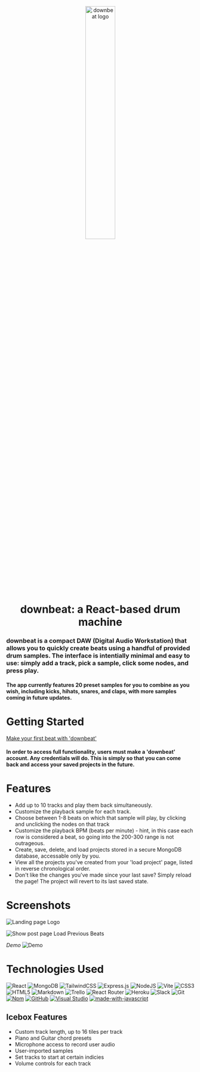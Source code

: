 <div align='center'>

<img style="width: 40%;" src="https://i.imgur.com/7ms6ELH.png" alt="downbeat logo"/>

<br/>
    
# downbeat: a React-based drum machine

</div>

### downbeat is a compact DAW (Digital Audio Workstation) that allows you to quickly create beats using a handful of provided drum samples. The interface is intentially minimal and easy to use: simply add a track, pick a sample, click some nodes, and press play.

#### The app currently features 20 preset samples for you to combine as you wish, including kicks, hihats, snares, and claps, with more samples coming in future updates.

# Getting Started

[Make your first beat with 'downbeat'](https://downbeat-daw.herokuapp.com)

#### In order to access full functionality, users must make a 'downbeat' account. Any credentials will do. This is simply so that you can come back and access your saved projects in the future.

# Features

- Add up to 10 tracks and play them back simultaneously.
- Customize the playback sample for each track.
- Choose between 1-8 beats on which that sample will play, by clicking and unclicking the nodes on that track
- Customize the playback BPM (beats per minute) - hint, in this case each row is considered a beat, so going into the 200-300 range is not outrageous.
- Create, save, delete, and load projects stored in a secure MongoDB database, accessable only by you.
- View all the projects you've created from your 'load project' page, listed in reverse chronological order.
- Don't like the changes you've made since your last save? Simply reload the page! The project will revert to its last saved state.

# Screenshots

![Landing page](https://i.imgur.com/DQXLHMB.png)
Logo

![Show post page](https://i.imgur.com/LBpI8be.png)
Load Previous Beats

*Demo*
![Demo](https://media.giphy.com/media/v1.Y2lkPTc5MGI3NjExYTRiM2VlZTk3MzJlYWQ5ZTc1M2FiMDlmNGRjNDFlZDNiNzdjMmUzNCZlcD12MV9pbnRlcm5hbF9naWZzX2dpZklkJmN0PWc/Bif7EQPLd8mrwI1CS8/giphy.gif)

# Technologies Used

![React](https://img.shields.io/badge/react-%2320232a.svg?style=for-the-badge&logo=react&logoColor=%2361DAFB)
![MongoDB](https://img.shields.io/badge/MongoDB-%234ea94b.svg?style=for-the-badge&logo=mongodb&logoColor=white)
![TailwindCSS](https://img.shields.io/badge/tailwindcss-%2338B2AC.svg?style=for-the-badge&logo=tailwind-css&logoColor=white)
![Express.js](https://img.shields.io/badge/express.js-%23404d59.svg?style=for-the-badge&logo=express&logoColor=%2361DAFB)
![NodeJS](https://img.shields.io/badge/node.js-6DA55F?style=for-the-badge&logo=node.js&logoColor=white)
![Vite](https://img.shields.io/badge/vite-%23646CFF.svg?style=for-the-badge&logo=vite&logoColor=white)
![CSS3](https://img.shields.io/badge/css3-%231572B6.svg?style=for-the-badge&logo=css3&logoColor=white)
![HTML5](https://img.shields.io/badge/html5-%23E34F26.svg?style=for-the-badge&logo=html5&logoColor=white)
![Markdown](https://img.shields.io/badge/markdown-%23000000.svg?style=for-the-badge&logo=markdown&logoColor=white)
![Trello](https://img.shields.io/badge/Trello-%23026AA7.svg?style=for-the-badge&logo=Trello&logoColor=white)
![React Router](https://img.shields.io/badge/React_Router-CA4245?style=for-the-badge&logo=react-router&logoColor=white)
![Heroku](https://img.shields.io/badge/heroku-%23430098.svg?style=for-the-badge&logo=heroku&logoColor=white)
![Slack](https://img.shields.io/badge/Slack-4A154B?style=for-the-badge&logo=slack&logoColor=white)
![Git](https://img.shields.io/badge/git-%23F05033.svg?style=for-the-badge&logo=git&logoColor=white)
[![Npm](https://badgen.net/badge/icon/npm?icon=npm&label)](https://https://npmjs.com/)
[![GitHub](https://badgen.net/badge/icon/github?icon=github&label)](https://github.com)
[![Visual Studio](https://badgen.net/badge/icon/visualstudio?icon=visualstudio&label)](https://visualstudio.microsoft.com)
[![made-with-javascript](https://img.shields.io/badge/Made%20with-JavaScript-1f425f.svg)](https://www.javascript.com)

## Icebox Features

- Custom track length, up to 16 tiles per track
- Piano and Guitar chord presets
- Microphone access to record user audio
- User-imported samples
- Set tracks to start at certain indicies
- Volume controls for each track

